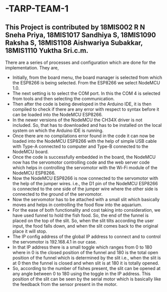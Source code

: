 # -TARP-TEAM-1
## This Project is contributed by 18MIS002 R N Sneha Priya, 18MIS1017 Sandhiya S, 18MIS1090 Raksha S, 18MIS1108 Aishwariya Subakkar, 18MIS1110 Yuktha Sri.c.m. 

There are a series of processes and configuration which are done for the implementation. They are,
- Initially, from the board menu, the board manager is selected from which the ESP8266 is being selected. From the ESP8266 we select NodeMCU 1.0.
- The next setting is to select the COM port. In this the COM 4 is selected from tools and then selecting the communication.
- Then after the code is being developed in the Arduino IDE, it is then compiled to check if there are any error with respect to syntax before it can be loaded into the NodeMCU ESP8266.
- In the newer versions of the NodeMCU the CH34X driver is not included. So, that has to downloaded and has to be installed on the local system on which the Arduino IDE is running.
- Once there are no compilations error found in the code it can now be loaded into the NodeMCU ESP8266 with the help of simple USB cable with Type-A connected to computer and Type-B connected to the NodeMCU board.
- Once the code is successfully embedded in the board, the NodeMCU now has the servomotor controlling code and the web server code which helps in controlling the servomotor with the Wi-Fi module of the NodeMCU ESP8266.
- Now the NodeMCU ESP8266 is now connected to the servomotor with the help of the jumper wires. i.e., the D1 pin of the NodeMCU ESP8266 is connected to the one side of the jumper wire where the other side is connected to the ground of the servomotor.
- Now the servomotor has to be attached with a small slit which basically moves and helps in controlling the food flow into the aquarium. 
- For the ease of both functionality and cost taking into consideration, we have used funnel to hold the fish food. So, the end of the funnel is placed on the top of the slit. So, when the slit tilts according the user input, the food falls down, and when the slit comes back to the original place it will stop. 
- The IP config address of the global IP address to connect and to control the servomotor is 192.168.4.1 in our case. 
- In that IP address there is a small toggle which ranges from 0 to 180 where in 0 is the closed position of the funnel and 180 is the total open position of the funnel which is determined by the slit i.e., when the slit is at 0 then the funnel is closed and when slit is at 180 it is totally opened. 
- So, according to the number of fishes present, the slit can be opened at any angle between 0 to 180 using the toggle in the IP address. This position of the slit can be seen by the serial motor which is basically like the feedback from the sensor present in the motor.
